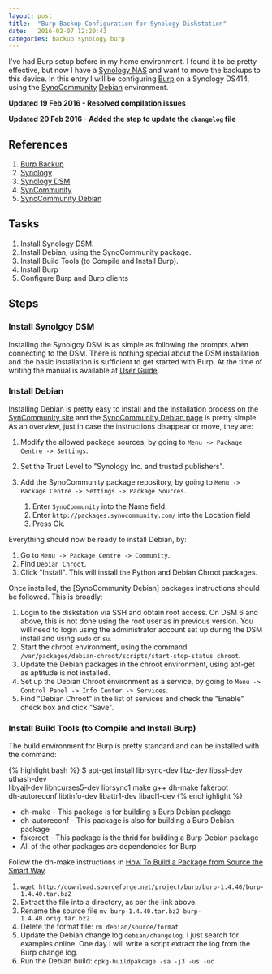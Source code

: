 ```yaml
---
layout: post
title:  "Burp Backup Configuration for Synology Diskstation"
date:   2016-02-07 12:20:43
categories: backup synology burp
---
```

I've had Burp setup before in my home environment.  I found it to be pretty effective, but now I have a [Synology NAS][syno] and want to move the backups to this device.  In this entry I will be configuring [Burp][burp] on a Synology DS414, using the [SynoCommunity][comm] [Debian][synodeb] environment.

**Updated 19 Feb 2016 - Resolved compilation issues**

**Updated 20 Feb 2016 - Added the step to update the ``changelog`` file**

## References 
[burp]: https://burp.grke.org/ "Burp Backup"
[syno]: http://www.synology.com/ "Synology NAS"
[comm]: https://synocommunity.com/ "SynoCommunity"
[dsm]: htts://www.synology.com/en-us/dsm/ "Synology DiskStation Manager"
[synodeb]: https://github.com/SynoCommunity/spksrc/wiki/Debian-Chroot "SynCommunity Debian"

1. [Burp Backup][burp]
1. [Synology][syno]
1. [Synology DSM][dsm]
1. [SynCommunity][comm]
1. [SynoCommunity Debian][synodeb]

## Tasks

1. Install Synology DSM.
1. Install Debian, using the SynoCommunity package.
1. Install Build Tools (to Compile and Install Burp).
1. Install Burp
1. Configure Burp and Burp clients

## Steps

### Install Synolgoy DSM

Installing the Synolgoy DSM is as simple as following the prompts when connecting to the DSM. There is nothing special about the DSM installation and the basic installation is sufficient to get started with Burp.  At the time of writing the manual is available at [User Guide](https://global.download.synology.com/download/Document/UserGuide/DSM/).

### Install Debian

Installing Debian is pretty easy to install and the installation process on the [SynCommunity site][syno] and the [SynoCommunity Debian page][synodeb] is pretty simple.  As an overview, just in case the instructions disappear or move, they are:

1. Modify the allowed package sources, by going to ``Menu -> Package Centre -> Settings``.
1. Set the Trust Level to "Synology Inc. and trusted publishers".
1. Add the SynoCommunity package repository, by going to ``Menu -> Package Centre -> Settings -> Package Sources``.

    1. Enter ``SynoCommunity`` into the Name field.
    1. Enter ``http://packages.synocommunity.com/`` into the Location field
    1. Press Ok.

Everything should now be ready to install Debian, by:

1. Go to ``Menu -> Package Centre -> Community``.
1. Find ``Debian Chroot``.
1. Click "Install".  This will install the Python and Debian Chroot packages.

Once installed, the [SynoCommunity Debian] packages instructions should be followed.  This is broadly:

1. Login to the diskstation via SSH and obtain root access.  On DSM 6 and above, this is not done using the root user as in previous version.  You will need to login using the administrator account set up during the DSM install and using ``sudo`` or ``su``.
1. Start the chroot environment, using the command ``/var/packages/debian-chroot/scripts/start-stop-status chroot``.
1. Update the Debian packages in the chroot environment, using apt-get as aptitude is not installed.
1. Set up the Debian Chroot environment as a service, by going to ``Menu -> Control Panel -> Info Center -> Services``.
1. Find "Debian Chroot" in the list of services and check the "Enable" check box and click "Save".

### Install Build Tools (to Compile and Install Burp)

The build environment for Burp is pretty standard and can be installed with the command:

{% highlight bash %}
$ apt-get install librsync-dev libz-dev libssl-dev uthash-dev \
  libyajl-dev libncurses5-dev librsync1 make g++ dh-make fakeroot \
  dh-autoreconf libtinfo-dev libattr1-dev libacl1-dev
{% endhighlight %}

- dh-make - This package is for building a Burp Debian package
- dh-autoreconf - This package is also for building a Burp Debian package
- fakeroot - This package is the thrid for building a Burp Debian package
- All of the other packages are dependencies for Burp

Follow the dh-make instructions in [How To Build a Package from Source the Smart Way](http://forums.debian.net/viewtopic.php?t=38976).

1. ``wget http://download.sourceforge.net/project/burp/burp-1.4.40/burp-1.4.40.tar.bz2``
1. Extract the file into a directory, as per the link above.
1. Rename the source file ``mv burp-1.4.40.tar.bz2 burp-1.4.40.orig.tar.bz2``
1. Delete the format file:  ``rm debian/source/format``
1. Update the Debian change log ``debian/changelog``.  I just search for examples online.  One day I will write a script extract the log from the Burp change log.
1. Run the Debian build: ``dpkg-buildpakcage -sa -j3 -us -uc``
